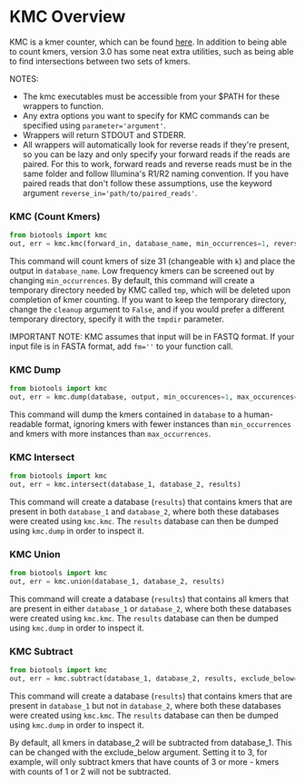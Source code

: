 # KMC Overview

KMC is a kmer counter, which can be found [here](http://sun.aei.polsl.pl/REFRESH/index.php?page=projects&project=kmc&subpage=download).
In addition to being able to count kmers, version 3.0 has some neat extra utilities, such as being able to find intersections between two sets of kmers.


NOTES: 

- The kmc executables must be accessible from your $PATH for these wrappers to function.
- Any extra options you want to specify for KMC commands can be specified using `parameter='argument'`.
- Wrappers will return STDOUT and STDERR.
- All wrappers will automatically look for reverse reads if they're present, so you can be lazy and only specify your forward reads if the reads are paired. For this to work, forward reads and reverse reads must be in the same folder and follow Illumina's R1/R2 naming convention. If you have paired reads that don't follow these assumptions, use the keyword argument `reverse_in='path/to/paired_reads'`.

### KMC (Count Kmers)

```python
from biotools import kmc
out, err = kmc.kmc(forward_in, database_name, min_occurrences=1, reverse_in='NA', k=31, cleanup=True, tmpdir='tmp')
```

This command will count kmers of size 31 (changeable with `k`) and place the output in `database_name`. Low frequency kmers can be screened out by changing `min_occurrences`. By default, this command will create a temporary directory needed by KMC called `tmp`, which will be deleted upon completion of kmer counting. If you want to keep the temporary directory, change the `cleanup` argument to `False`, and if you would prefer a different temporary directory, specify it with the `tmpdir` parameter.

IMPORTANT NOTE: KMC assumes that input will be in FASTQ format. If your input file is in FASTA format, add `fm=''` to your function call.

### KMC Dump

```python
from biotools import kmc
out, err = kmc.dump(database, output, min_occurences=1, max_occurences=250)
```

This command will dump the kmers contained in `database` to a human-readable format, ignoring kmers with fewer instances than `min_occurrences` and kmers with more instances than `max_occurrences`.


### KMC Intersect

```python
from biotools import kmc
out, err = kmc.intersect(database_1, database_2, results)
```

This command will create a database (`results`) that contains kmers that are present in both `database_1` and `database_2`, where both these databases were created using `kmc.kmc`. The `results` database can then be dumped using `kmc.dump` in order to inspect it.


### KMC Union

```python
from biotools import kmc
out, err = kmc.union(database_1, database_2, results)
```

This command will create a database (`results`) that contains all kmers that are present in either `database_1` or `database_2`, where both these databases were created using `kmc.kmc`. The `results` database can then be dumped using `kmc.dump` in order to inspect it.


### KMC Subtract

```python
from biotools import kmc
out, err = kmc.subtract(database_1, database_2, results, exclude_below=1)
```

This command will create a database (`results`) that contains kmers that are present in `database_1` but not in `database_2`, 
where both these databases were created using `kmc.kmc`. The `results` database can then be dumped using `kmc.dump` in order to inspect it.

By default, all kmers in database\_2 will be subtracted from database\_1. This can be changed with the exclude\_below argument. Setting it to 3, for example, will only subtract kmers that have counts of 3 or more - kmers with counts of 1 or 2 will not be subtracted.
